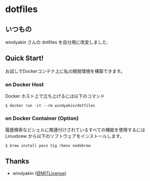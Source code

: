# dotfiles

## いつもの

windyakin さんの dotfiles を自分用に改変しました．

## Quick Start!

お試しでDockerコンテナ上に私の開発環境を構築できます。

### on Docker Host

Docker ホスト上で立ち上げるには以下のコマンド

```
$ docker run -it --rm windyakin/dotfiles
```

### on Docker Container (Option)

履歴検索などシェルに関連付けされているすべての機能を使用するには Linuxbrew から以下のソフトウェアをインストールします。

```
$ brew install peco tig rbenv nodebrew
```

## Thanks

* windyakin ([@MITLicense](https://twitter.com/MITLicense))
